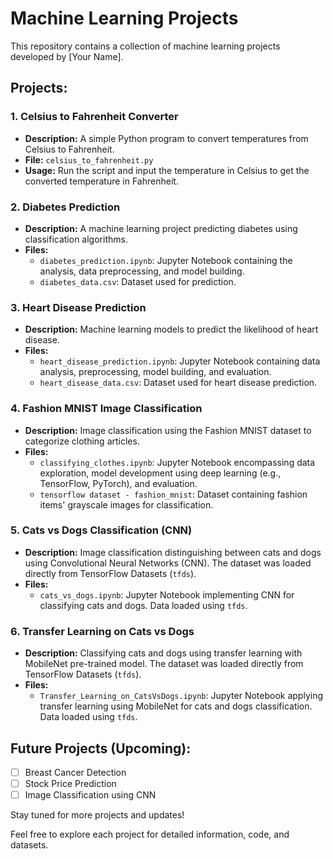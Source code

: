# Machine Learning Projects

This repository contains a collection of machine learning projects developed by [Your Name].

## Projects:

### 1. Celsius to Fahrenheit Converter

- **Description:** A simple Python program to convert temperatures from Celsius to Fahrenheit.
- **File:** `celsius_to_fahrenheit.py`
- **Usage:** Run the script and input the temperature in Celsius to get the converted temperature in Fahrenheit.

### 2. Diabetes Prediction

- **Description:** A machine learning project predicting diabetes using classification algorithms.
- **Files:** 
  - `diabetes_prediction.ipynb`: Jupyter Notebook containing the analysis, data preprocessing, and model building.
  - `diabetes_data.csv`: Dataset used for prediction.

### 3. Heart Disease Prediction

- **Description:** Machine learning models to predict the likelihood of heart disease.
- **Files:** 
  - `heart_disease_prediction.ipynb`: Jupyter Notebook containing data analysis, preprocessing, model building, and evaluation.
  - `heart_disease_data.csv`: Dataset used for heart disease prediction.

### 4. Fashion MNIST Image Classification

- **Description:** Image classification using the Fashion MNIST dataset to categorize clothing articles.
- **Files:**
  - `classifying_clothes.ipynb`: Jupyter Notebook encompassing data exploration, model development using deep learning (e.g., TensorFlow, PyTorch), and evaluation.
  - `tensorflow dataset - fashion_mnist`: Dataset containing fashion items' grayscale images for classification.

### 5. Cats vs Dogs Classification (CNN)

- **Description:** Image classification distinguishing between cats and dogs using Convolutional Neural Networks (CNN). The dataset was loaded directly from TensorFlow Datasets (`tfds`).
- **Files:**
  - `cats_vs_dogs.ipynb`: Jupyter Notebook implementing CNN for classifying cats and dogs. Data loaded using `tfds`.

### 6. Transfer Learning on Cats vs Dogs

- **Description:** Classifying cats and dogs using transfer learning with MobileNet pre-trained model. The dataset was loaded directly from TensorFlow Datasets (`tfds`).
- **Files:**
  - `Transfer_Learning_on_CatsVsDogs.ipynb`: Jupyter Notebook applying transfer learning using MobileNet for cats and dogs classification. Data loaded using `tfds`.
 

## Future Projects (Upcoming):

- [ ] Breast Cancer Detection
- [ ] Stock Price Prediction
- [ ] Image Classification using CNN

Stay tuned for more projects and updates!

Feel free to explore each project for detailed information, code, and datasets.
